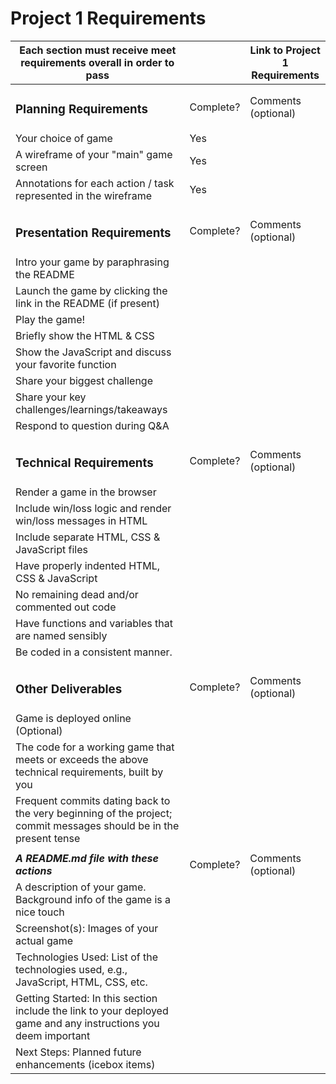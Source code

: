 # Project 1 Requirements

| Each section must receive meet requirements overall in order to pass                                              |           | Link to Project 1 Requirements |
| ----------------------------------------------------------------------------------------------------------------- | --------- | ------------------------------ |
| <h3>Planning Requirements</h3>                                                                                    | Complete? | Comments (optional)            |
| Your choice of game                                                                                               | Yes       |                                |
| A wireframe of your "main" game screen                                                                            | Yes       |                                |
| Annotations for each action / task represented in the wireframe                                                   | Yes       |                                |
|                                                                                                                   |           |                                |
| <h3>Presentation Requirements</h3>                                                                                | Complete? | Comments (optional)            |
| Intro your game by paraphrasing the README                                                                        |           |                                |
| Launch the game by clicking the link in the README (if present)                                                   |           |                                |
| Play the game!                                                                                                    |           |                                |
| Briefly show the HTML & CSS                                                                                       |           |                                |
| Show the JavaScript and discuss your favorite function                                                            |           |                                |
| Share your biggest challenge                                                                                      |           |                                |
| Share your key challenges/learnings/takeaways                                                                     |           |                                |
| Respond to question during Q&A                                                                                    |           |                                |
|                                                                                                                   |           |                                |
| <h3>Technical Requirements</h3>                                                                                   | Complete? | Comments (optional)            |
| Render a game in the browser                                                                                      |           |                                |
| Include win/loss logic and render win/loss messages in HTML                                                       |           |                                |
| Include separate HTML, CSS & JavaScript files                                                                     |           |                                |
| Have properly indented HTML, CSS & JavaScript                                                                     |           |                                |
| No remaining dead and/or commented out code                                                                       |           |                                |
| Have functions and variables that are named sensibly                                                              |           |                                |
| Be coded in a consistent manner.                                                                                  |           |                                |
|                                                                                                                   |           |                                |
| <h3>Other Deliverables</h3>                                                                                       | Complete? | Comments (optional)            |
| Game is deployed online (Optional)                                                                                |           |                                |
| The code for a working game that meets or exceeds the above technical requirements, built by you                  |           |                                |
| Frequent commits dating back to the very beginning of the project; commit messages should be in the present tense |           |                                |
|                                                                                                                   |           |                                |
| <b><i>A README.md file with these actions<i></b>                                                                  | Complete? | Comments (optional)            |
| A description of your game. Background info of the game is a nice touch                                           |           |                                |
| Screenshot(s): Images of your actual game                                                                         |           |                                |
| Technologies Used: List of the technologies used, e.g., JavaScript, HTML, CSS, etc.                               |           |                                |
| Getting Started: In this section include the link to your deployed game and any instructions you deem important   |           |                                |
| Next Steps: Planned future enhancements (icebox items)                                                            |           |                                |

